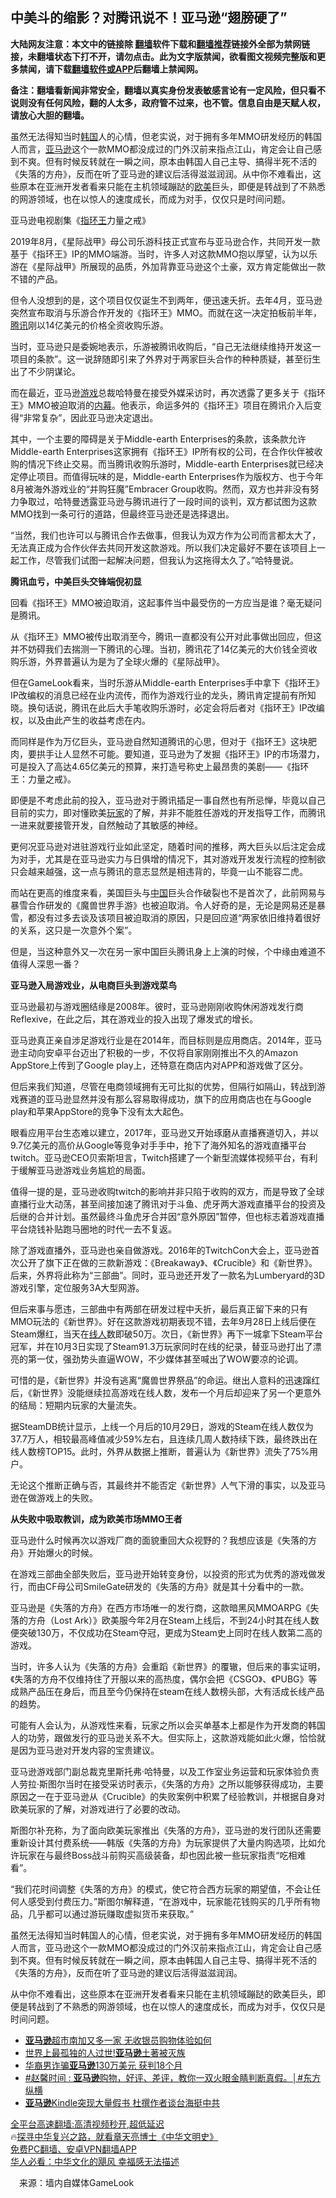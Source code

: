  <!-- 面包屑导航 --> <h2>中美斗的缩影？对腾讯说不！亚马逊“翅膀硬了”</h2> <p class="notice"><b>大陆网友注意：本文中的链接除 <a href="https://github.com/bannedbook/fanqiang" >翻墙</a>软件下载和<a href="https://github.com/killgcd/justmysocks/blob/master/README.md">翻墙推荐</a>链接外全部为禁网链接，未翻墙状态下打不开，请勿点击。此为文字版禁闻，欲看图文视频完整版和更多禁闻，请下载<a href="https://github.com/bannedbook/fanqiang">翻墙软件或APP</a>后翻墙上禁闻网。</p><p>备注：翻墙看新闻非常安全，翻墙以真实身份发表敏感言论有一定风险，但只看不说则没有任何风险，翻的人太多，政府管不过来，也不管。信息自由是天赋人权，请放心大胆的翻墙。</b></p>  <div class="entry"> <p id="summary">虽然无法得知当时<a href="https://www.bannedbook.org/bnews/tag/%e9%9f%a9%e5%9b%bd/" class="st_tag internal_tag" rel="tag" title="标签 韩国 下的日志">韩国</a>人的心情，但老实说，对于拥有多年MMO研发经历的韩国人而言，<a href="https://www.bannedbook.org/bnews/tag/%e4%ba%9a%e9%a9%ac%e9%80%8a/" class="st_tag internal_tag" rel="tag" title="标签 亚马逊 下的日志">亚马逊</a>这个一款MMO都没成过的门外汉前来指点江山，肯定会让自己感到不爽。但有时候反转就在一瞬之间，原本由韩国人自己主导、搞得半死不活的《失落的方舟》，反而在听了亚马逊的建议后活得滋滋润润。从中你不难看出，这些原本在亚洲开发者看来只能在主机领域蹦跶的<a href="https://www.bannedbook.org/bnews/tag/%e6%ac%a7%e7%be%8e/" class="st_tag internal_tag" rel="tag" title="标签 欧美 下的日志">欧美</a>巨头，即便是转战到了不熟悉的网游领域，也在以惊人的速度成长，而成为对手，仅仅只是时间问题。</p> <p id="conimg">亚马逊电视剧集《<a href="https://www.bannedbook.org/bnews/tag/%E6%8C%87%E7%8E%AF%E7%8E%8B/" class="st_tag internal_tag" rel="tag" title="标签 指环王 下的日志">指环王</a>力量之戒》</p> <p>2019年8月，《星际战甲》母公司乐游科技正式宣布与亚马逊合作，共同开发一款基于《指环王》IP的MMO端游。当时，许多人对这款MMO抱以厚望，认为以乐游在《星际战甲》所展现的品质，外加背靠亚马逊这个土豪，双方肯定能做出一款不错的产品。</p> <p>但令人没想到的是，这个项目仅仅诞生不到两年，便迅速夭折。去年4月，亚马逊突然宣布取消与乐游合作开发的《指环王》MMO。而就在这一决定拍板前半年，<a href="https://www.bannedbook.org/bnews/tag/%e8%85%be%e8%ae%af/" class="st_tag internal_tag" rel="tag" title="标签 腾讯 下的日志">腾讯</a>刚以14亿美元的价格全资收购乐游。</p> <p>当时，亚马逊只是委婉地表示，乐游被腾讯收购后，“自己无法继续维持开发这一项目的条款”。这一说辞随即引来了外界对于两家巨头合作的种种质疑，甚至衍生出了不少阴谋论。</p> <p>而在最近，亚马逊<a href="https://www.bannedbook.org/bnews/tag/%e6%b8%b8%e6%88%8f/" class="st_tag internal_tag" rel="tag" title="标签 游戏 下的日志">游戏</a>总裁哈特曼在接受外媒采访时，再次透露了更多关于《指环王》MMO被迫取消的<span class='wp_keywordlink_affiliate'><a href="https://www.bannedbook.org/bnews/ccpdope/" title="中共高层内幕" target="_blank">内幕</a></span>。他表示，命运多舛的《指环王》项目在腾讯介入后变得“非常复杂”，因此亚马逊决定退出。</p> <p>其中，一个主要的障碍是关于Middle-earth Enterprises的条款，该条款允许Middle-earth Enterprises这家拥有《指环王》IP所有权的公司，在合作伙伴被收购的情况下终止交易。而当腾讯收购乐游时，Middle-earth Enterprises就已经决定停止项目。而值得玩味的是，Middle-earth Enterprises作为版权方、也于今年8月被海外游戏业的“并购狂魔”Embracer Group收购。然而，双方也并非没有努力争取过，哈特曼透露亚马逊与腾讯进行了一段时间的谈判，双方都试图为这款MMO找到一条可行的道路，但最终亚马逊还是选择退出。</p> <p>“当然，我们也许可以与腾讯合作去做事，但我认为双方作为公司而言都太大了，无法真正成为合作伙伴去共同开发这款游戏。所以我们决定最好不要在该项目上一起工作，尽管我们试图一起解决问题，但我认为这拖得太久了。”哈特曼说。</p> <p><strong>腾讯血亏，中美巨头交锋端倪初显</strong></p> <p>回看《指环王》MMO被迫取消，这起事件当中最受伤的一方应当是谁？毫无疑问是腾讯。</p>  <p>从《指环王》MMO被传出取消至今，腾讯一直都没有公开对此事做出回应，但这并不妨碍我们去揣测一下腾讯的心理。当初，腾讯花了14亿美元的大价钱全资收购乐游，外界普遍认为是为了全球火爆的《星际战甲》。</p> <p>但在GameLook看来，当时乐游从Middle-earth Enterprises手中拿下《指环王》IP改编权的消息已经在业内流传，而作为游戏行业的龙头，腾讯肯定提前有所知晓。换句话说，腾讯在此后大手笔收购乐游时，必定会将后者对《指环王》IP改编权，以及由此产生的收益考虑在内。</p> <p>而同样是作为万亿巨头，亚马逊自然知道腾讯的心思，但对于《指环王》这块肥肉，要拱手让人显然不可能。要知道，亚马逊为了发掘《指环王》IP的市场潜力，可是投入了高达4.65亿美元的预算，来打造号称史上最昂贵的美剧——《指环王：力量之戒》。</p> <p>即便是不考虑此前的投入，亚马逊对于腾讯插足一事自然也有所忌惮，毕竟以自己目前的实力，即对懂欧美<a href="https://www.bannedbook.org/bnews/tag/%E7%8E%A9%E5%AE%B6/" class="st_tag internal_tag" rel="tag" title="标签 玩家 下的日志">玩家</a>的了解，并非不能胜任游戏的开发指导工作，而腾讯一进来就要接管开发，自然触动了其敏感的神经。</p> <p>更何况亚马逊对进驻游戏行业如此坚定，随着时间的推移，两大巨头以后注定会成为对手，尤其是在亚马逊实力与日俱增的情况下，其对游戏开发发行流程的控制欲只会越来越强，这一点与腾讯的意志显然是相违背的，毕竟一山不能容二虎。</p> <p>而站在更高的维度来看，美国巨头与<span class='wp_keywordlink_affiliate'><a href="https://www.bannedbook.org/" title="中国" target="_blank">中国</a></span>巨头合作破裂也不是首次了，此前网易与暴雪合作研发的《魔兽世界手游》也被迫取消。令人好奇的是，无论是网易还是暴雪，都没有过多去谈及该项目被迫取消的原因，只是回应道“两家依旧维持着很好的关系，这只是一次意外个案”。</p> <p>但是，当这种意外又一次在另一家中国巨头腾讯身上上演的时候，个中缘由难道不值得人深思一番？</p> <p><strong>亚马逊入局游戏业，从电商巨头到游戏菜鸟</strong></p> <p>亚马逊最初与游戏圈结缘是2008年。彼时，亚马逊刚刚收购休闲游戏发行商Reflexive，在此之后，其在游戏业的投入出现了爆发式的增长。</p> <p>亚马逊真正亲自涉足游戏行业是在2014年，而目标则是应用商店。2014年，亚马逊主动向安卓平台迈出了积极的一步，不仅将自家刚刚推出不久的Amazon AppStore上传到了Google play上，还特意在商店内对APP和游戏做了区分。</p>  <p>但后来我们知道，尽管在电商领域拥有无可比拟的优势，但隔行如隔山，转战到游戏赛道的亚马逊显然并没有那么容易取得成功，旗下的应用商店也在与Google play和苹果AppStore的竞争下没有太大起色。</p> <p>眼看应用平台生态难以建立，2017年，亚马逊又开始琢磨从直播赛道切入，并以9.7亿美元的高价从Google等竞争对手手中，抢下了海外知名的游戏直播平台twitch。亚马逊CEO贝索斯坦言，Twitch搭建了一个新型流媒体视频平台，有利于缓解亚马逊游戏业务尴尬的局面。</p> <p>值得一提的是，亚马逊收购twitch的影响并非只陷于收购的双方，而是导致了全球直播行业大动荡，甚至间接加速了腾讯对于斗鱼、虎牙两大游戏直播平台的投资及后继的合并计划。虽然最终斗鱼虎牙合并因“意外原因”暂停，但也标志着游戏直播平台烧钱补贴跑马圈地的时代一去不复返。</p> <p>除了游戏直播外，亚马逊也亲自做游戏。2016年的TwitchCon大会上，亚马逊首次公开了旗下正在做的三款新游戏：《Breakaway》、《Crucible》和《新世界》。后来，外界将此称为“三部曲”。同时，亚马逊还开发了一款名为Lumberyard的3D游戏引擎，定位服务3A大型网游。</p> <p>但后来事与愿违，三部曲中有两部在研发过程中夭折，最后真正留下来的只有MMO玩法的《新世界》。好在这款游戏初期表现不错，去年9月28日上线后便在Steam爆红，当天在<a href="https://www.bannedbook.org/bnews/tag/%E7%BA%BF%E4%BA%BA/" class="st_tag internal_tag" rel="tag" title="标签 线人 下的日志">线人</a>数即破50万。次日，《新世界》再下一城拿下Steam平台冠军，并在10月3日实现了Steam91.3万玩家同时在线的纪录，替亚马逊打出了漂亮的第一仗，强劲势头直逼WOW，不少媒体甚至喊出了WOW要凉的论调。</p> <p>可惜的是，《新世界》并没有逃离“魔兽世界祭品”的命运。继出人意料的迅速蹿红后，《新世界》没能继续拉高游戏在线人数，发布一个月后却迎来了另一个更意外的结局：短期内玩家的大量流失。</p> <p>据SteamDB统计显示，上线一个月后的10月29日，游戏的Steam在线人数仅为37.7万人，相较最高峰值减少59%左右，且连续几周人数持续下跌，最终跌出在线人数榜TOP15。此时，外界从数据上推断，普遍认为《新世界》流失了75%用户。</p> <p>无论这个推断正确与否，其最终并不能否定《新世界》人气下滑的事实，以及亚马逊在做游戏上的失败。</p> <p><strong>从失败中吸取教训，成为欧美市场MMO王者</strong></p> <p>亚马逊什么时候再次以游戏厂商的面貌重回大众视野的？我想应该是《失落的方舟》开始爆火的时候。</p>  <p>在游戏三部曲全部失败后，亚马逊开始转变身份，以投资的形式为优秀的游戏做发行，而由CF母公司SmileGate研发的《失落的方舟》就是其十分看中的一款。</p> <p>亚马逊是《失落的方舟》在西方市场唯一的发行商，这款暗黑风MMOARPG《失落的方舟（Lost Ark）》欧美服今年2月在Steam上线后，不到24小时其在线人数便突破130万，不仅成功在Steam夺冠，更成为Steam史上同时在线人数第二高的游戏。</p> <p>当时，许多人认为《失落的方舟》会重蹈《新世界》的覆辙，但后来的事实证明，《失落的方舟不仅维持住了开服以来的高热度，偶尔会把《CSGO》、《PUBG》等成熟产品压在身后，而且至今仍保持在steam在线人数榜头部，大有活成长线产品的趋势。</p> <p>可能有人会认为，从游戏性来看，玩家之所以会买单基本上都是作为开发商的韩国人的功劳，跟做发行的亚马逊关系不大。但实际上，这款游戏能如此火爆，恰恰就是因为亚马逊对开发内容的宝贵建议。</p> <p>亚马逊游戏部门副总裁克里斯托弗·哈特曼，以及工作室业务运营和玩家体验负责人劳拉·斯图尔当时在接受采访时表示，《失落的方舟》之所以能够获得成功，主要原因之一在于亚马逊从《Crucible》的失败案例中积累了经验教训，并根据自身对欧美玩家的了解，对游戏进行了必要的改动。</p> <p>斯图尔补充称，为了面向欧美玩家推出《失落的方舟》，亚马逊的发行团队还需要重新设计其付费系统——韩版《失落的方舟》为玩家提供了大量内购选项，比如允许玩家在与最终Boss战斗前购买高级装备，却也因此被一些玩家指责“吃相难看”。</p> <p>“我们花时间调整《失落的方舟》的模式，使它符合西方玩家的期望值，不会让任何人感受到付费压力。”斯图尔解释道，“在游戏中，玩家能花钱购买的几乎所有物品，几乎都可以通过游玩赚取虚拟货币来获取。”</p> <p>虽然无法得知当时韩国人的心情，但老实说，对于拥有多年MMO研发经历的韩国人而言，亚马逊这个一款MMO都没成过的门外汉前来指点江山，肯定会让自己感到不爽。但有时候反转就在一瞬之间，原本由韩国人自己主导、搞得半死不活的《失落的方舟》，反而在听了亚马逊的建议后活得滋滋润润。</p> <p>从中你不难看出，这些原本在亚洲开发者看来只能在主机领域蹦跶的欧美巨头，即便是转战到了不熟悉的网游领域，也在以惊人的速度成长，而成为对手，仅仅只是时间问题。</p> <div id="taboola-mid-1"></div>  <ul class='op-related-articles' title='相关阅读'> <li><a href='https://www.bannedbook.org/bnews/comments/20220907/1781348.html' target='_blank'><b>亚马逊</b>超市南加又多一家 无收银员购物体验如何</a></li> <li><a href='https://www.bannedbook.org/bnews/funmedia/20220901/1778939.html' target='_blank'>世界上最孤独的人过世!<b>亚马逊</b>土著被灭族</a></li> <li><a href='https://www.bannedbook.org/bnews/comments/20220901/1778829.html' target='_blank'>华裔男诈骗<b>亚马逊</b>130万美元 获判18个月</a></li> <li><a href='https://www.bannedbook.org/bnews/bannedvideo/20220816/1772060.html' target='_blank'>#赵馨时间 : <b>亚马逊</b>购物，好评、差评，教你一双火眼金睛判断真假。│#东方纵横</a></li> <li><a href='https://www.bannedbook.org/bnews/comments/20220809/1769349.html' target='_blank'><b>亚马逊</b>Kindle突现大量假书 杜撰作者谈台海挺中共</a></li> </ul> <p class="texttj"> <a href="https://github.com/bannedbook/fanqiang/wiki/V2ray%E6%9C%BA%E5%9C%BA" target="_blank">全平台高速翻墙:高清视频秒开,超低延迟</a><br/> 🔥<a href="https://www.bannedbook.org/bnews/comments/20220808/1768773.html" target="_blank">探寻中华复兴之路，就看章天亮博士《中华文明史》</a><br/> <a href="https://github.com/bannedbook/fanqiang/wiki/%E7%A6%81%E9%97%BB%E7%BD%91%E5%AE%89%E5%8D%93%E7%BF%BB%E5%A2%99%E6%96%B0%E9%97%BBAPP" target="_blank">免费PC翻墙、安卓VPN翻墙APP</a><br/> <a href="https://www.bannedbook.org/bnews/comments/20220220/1694796.html" target="_blank">华人必看：中华文化的飓风 幸福感无法描述</a> </p> <p class="src-info">　来源：墙内自媒体GameLook </p><a name='sharetosocial'></a>  <div style="margin-bottom:5px;padding-bottom:5px;clear:both"> <div id="archive-pix-1" class="banner-ads"> <!-- AuctionX Display platform tag START --> <div id="27602x728x90x621x_ADSLOT1" clicktrack="%%CLICK_URL_ESC%%"></div>  <!-- AuctionX Display platform tag END --> </div> <div id="archive-pix-2" class="banner-ads"> <!-- AuctionX Display platform tag START --> <div id="27556x300x250x621x_ADSLOT1" clicktrack="%%CLICK_URL_ESC%%" style="margin:0 auto;text-align:center"></div>  <!-- AuctionX Display platform tag END --> </div> </div>  <div id="archive-pix-1" class="banner-ads"> <!-- AuctionX Display platform tag START --> <div id="27603x728x90x621x_ADSLOT1" clicktrack="%%CLICK_URL_ESC%%"></div>  <!-- AuctionX Display platform tag END --> </div> </div><!--END ENTRY--> 